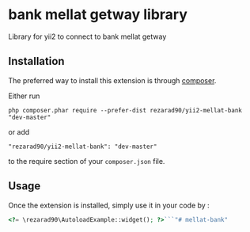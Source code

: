 bank mellat getway library
==========================
Library for yii2 to connect to bank mellat getway

Installation
------------

The preferred way to install this extension is through [composer](http://getcomposer.org/download/).

Either run

```
php composer.phar require --prefer-dist rezarad90/yii2-mellat-bank "dev-master"
```

or add

```
"rezarad90/yii2-mellat-bank": "dev-master"
```

to the require section of your `composer.json` file.


Usage
-----

Once the extension is installed, simply use it in your code by  :

```php
<?= \rezarad90\AutoloadExample::widget(); ?>```"# mellat-bank" 
